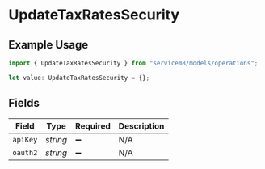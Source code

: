 # UpdateTaxRatesSecurity

## Example Usage

```typescript
import { UpdateTaxRatesSecurity } from "servicem8/models/operations";

let value: UpdateTaxRatesSecurity = {};
```

## Fields

| Field              | Type               | Required           | Description        |
| ------------------ | ------------------ | ------------------ | ------------------ |
| `apiKey`           | *string*           | :heavy_minus_sign: | N/A                |
| `oauth2`           | *string*           | :heavy_minus_sign: | N/A                |